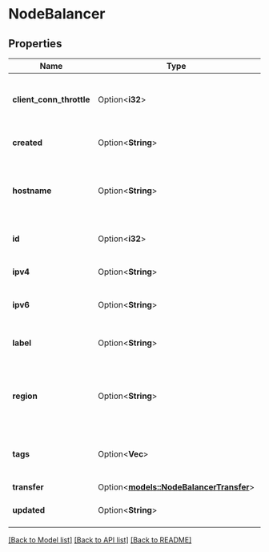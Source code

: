 # NodeBalancer

## Properties

Name | Type | Description | Notes
------------ | ------------- | ------------- | -------------
**client_conn_throttle** | Option<**i32**> | Throttle TCP connections per second for TCP, HTTP, and HTTPS configurations.  Set to `0` (zero) to disable throttling. | [optional]
**created** | Option<**String**> | __Read-only__ When this NodeBalancer was created. | [optional][readonly]
**hostname** | Option<**String**> | __Read-only__ This NodeBalancer's hostname, beginning with its IP address and ending with _.ip.linodeusercontent.com_. | [optional][readonly]
**id** | Option<**i32**> | __Read-only__ This NodeBalancer's unique ID. | [optional][readonly]
**ipv4** | Option<**String**> | __Filterable__, __Read-only__ This NodeBalancer's public IPv4 address. | [optional][readonly]
**ipv6** | Option<**String**> | __Read-only__ This NodeBalancer's public IPv6 address. | [optional][readonly]
**label** | Option<**String**> | __Filterable__ This NodeBalancer's label. These must be unique on your Account. | [optional]
**region** | Option<**String**> | __Filterable__, __Read-only__ The Region where this NodeBalancer is located. NodeBalancers only support backends in the same Region. | [optional][readonly]
**tags** | Option<**Vec<String>**> | __Filterable__ An array of Tags applied to this object.  Tags are for organizational purposes only. | [optional]
**transfer** | Option<[**models::NodeBalancerTransfer**](NodeBalancer_transfer.md)> |  | [optional]
**updated** | Option<**String**> | __Read-only__ When this NodeBalancer was last updated. | [optional][readonly]

[[Back to Model list]](../README.md#documentation-for-models) [[Back to API list]](../README.md#documentation-for-api-endpoints) [[Back to README]](../README.md)


